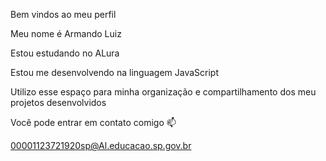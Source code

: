Bem vindos ao meu perfil 

Meu nome é Armando Luiz

Estou estudando no ALura

Estou me desenvolvendo na linguagem JavaScript

Utilizo esse espaço para minha organização e compartilhamento dos meu projetos desenvolvidos

Você pode entrar em contato comigo 📫

00001123721920sp@Al.educacao.sp.gov.br
